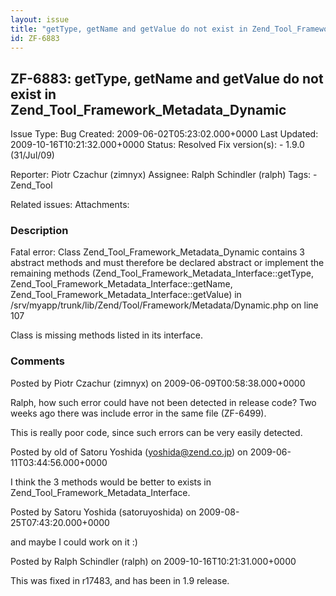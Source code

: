 ```yaml
---
layout: issue
title: "getType, getName and getValue do not exist in Zend_Tool_Framework_Metadata_Dynamic"
id: ZF-6883
---
```


ZF-6883: getType, getName and getValue do not exist in Zend\_Tool\_Framework\_Metadata\_Dynamic
-----------------------------------------------------------------------------------------------

 Issue Type: Bug Created: 2009-06-02T05:23:02.000+0000 Last Updated: 2009-10-16T10:21:32.000+0000 Status: Resolved Fix version(s): - 1.9.0 (31/Jul/09)
 
 Reporter:  Piotr Czachur (zimnyx)  Assignee:  Ralph Schindler (ralph)  Tags: - Zend\_Tool
 
 Related issues: 
 Attachments: 
### Description

Fatal error: Class Zend\_Tool\_Framework\_Metadata\_Dynamic contains 3 abstract methods and must therefore be declared abstract or implement the remaining methods (Zend\_Tool\_Framework\_Metadata\_Interface::getType, Zend\_Tool\_Framework\_Metadata\_Interface::getName, Zend\_Tool\_Framework\_Metadata\_Interface::getValue) in /srv/myapp/trunk/lib/Zend/Tool/Framework/Metadata/Dynamic.php on line 107

Class is missing methods listed in its interface.

 

 

### Comments

Posted by Piotr Czachur (zimnyx) on 2009-06-09T00:58:38.000+0000

Ralph, how such error could have not been detected in release code? Two weeks ago there was include error in the same file (ZF-6499).

This is really poor code, since such errors can be very easily detected.

 

 

Posted by old of Satoru Yoshida (yoshida@zend.co.jp) on 2009-06-11T03:44:56.000+0000

I think the 3 methods would be better to exists in Zend\_Tool\_Framework\_Metadata\_Interface.

 

 

Posted by Satoru Yoshida (satoruyoshida) on 2009-08-25T07:43:20.000+0000

and maybe I could work on it :)

 

 

Posted by Ralph Schindler (ralph) on 2009-10-16T10:21:31.000+0000

This was fixed in r17483, and has been in 1.9 release.

 

 